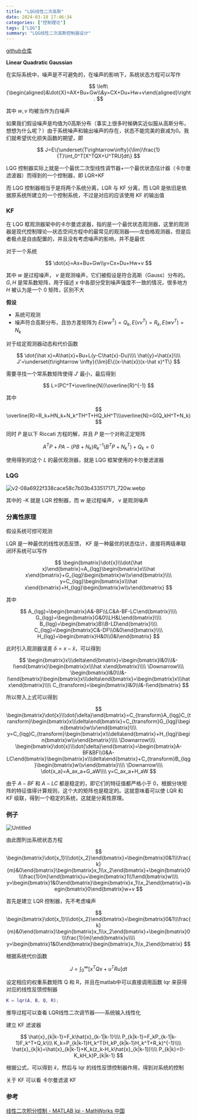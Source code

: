 ```yaml
---
title: "LQG线性二次高斯"
date: 2024-03-18 17:46:34
categories: ["控制理论"]
tags: ["LQG"]
summary: "LQG线性二次高斯控制器设计"
---
```


[github仓库](https://github.com/Luo25177/modelControl)

**Linear Quadratic Gaussian**

在实际系统中，噪声是不可避免的，在噪声的影响下，系统状态方程可以写作

$$
\left\{\begin{aligned}&\dot{X}=AX+Bu+Gw\\&y=CX+Du+Hw+v\end{aligned}\right.
$$

其中 $w,v$ 均被当作为白噪声

如果我们假设噪声是均值为0高斯分布（事实上很多时候确实近似服从高斯分布，想想为什么呢？）由于系统噪声和输出噪声的存在，状态不能完美的衰减为0。我们就希望优化损失函数的期望，即

$$
J=E\{\underset{T\rightarrow\infty}{\lim}\frac{1}{T}\int_0^T[X^TQX+U^TRU]dt\}
$$

LQG 控制器实际上就是一个最优二次型线性调节器+一个最优状态估计器（卡尔曼滤波器）而得到的一个控制器，即 LQR+KF

而 LQG 控制器相当于是将两个系统分离，LQR 与 KF 分离，而 LQR 是依旧是依据原系统所建立的一个控制系统，不过是对应的应该使用 KF 的输出值

### KF

在 LQG 框观测器架中的卡尔曼滤波器，指的是一个最优状态观测器，这里的观测器是现代控制理论—状态空间方程中的最常见的观测器——龙伯格观测器，但是后者极点是自由配置的，并且没有考虑噪声的影响，并不是最优

对于一个系统

$$
\dot{x}=Ax+Bu+Gw\\y=Cx+Du+Hw+v
$$

其中 $w$ 是过程噪声， $v$ 是观测噪声，它们被假设是符合高斯（Gauss）分布的。 $G,H$ 是常系数矩阵，用于描述 $x$ 中各部分受到噪声强度不一致的情况，很多地方 $H$ 被认为是一个 0 矩阵，区别不大 

**假设**

- 系统可观测
- 噪声符合高斯分布，且协方差矩阵为 $E(ww^T)=Q_k,E(vv^T)=R_k,E(wv^T)=N_k$

对于给定观测器动态和代价函数

$$
\dot{\hat x}=A\hat{x}+Bu+L(y-C\hat{x}-Du)\\\\
\hat{y}=\hat{x}\\\\
J'=\underset{t\rightarrow \infty}{\lim}E\{(x-\hat{x})(x-\hat x)^T\}
$$

需要寻找一个常系数矩阵使得 $J'$ 最小，最后得到

$$
L=(PC^T+\overline{N})\overline{R}^{-1}
$$

其中

$$
\overline{R}=R_k+HN_k+N_k^TH^T+HQ_kH^T\\\overline{N}=G(Q_kH^T+N_k)
$$

同时 $P$ 是以下 Riccati 方程的解，并且 $P$ 是一个对称正定矩阵

$$
A^TP+PA-(PB+N_k)R_k^{-1}(B^TP+N_k^T)+Q_k=0
$$

使用得到的这个 $L$ 的最优观测器，就是 LQG 框架使用的卡尔曼滤波器

### LQG

![v2-08a6922f338cace58c7b03b433517171_720w.webp](./v2-08a6922f338cace58c7b03b433517171_720w.webp)

其中的 -K 就是 LQR 控制器，而 w 是过程噪声， v 是观测噪声

### 分离性原理

假设系统可控可观测

LQR 是一种最优的线性状态反馈， KF 是一种最优的状态估计，直接将两级串联闭环系统可以写作

$$
\begin{bmatrix}\dot{x}\\\dot{\hat x}\end{bmatrix}=A_{lqg}\begin{bmatrix}x\\\hat x\end{bmatrix}+G_{lqg}\begin{bmatrix}w\\v\end{bmatrix}\\\\
y=C_{lqg}\begin{bmatrix}x\\\hat x\end{bmatrix}+H_{lqg}\begin{bmatrix}w\\v\end{bmatrix}
$$

其中

$$
A_{lqg}=\begin{bmatrix}A&-BF\\LC&A-BF-LC\end{bmatrix}\\\\
G_{lqg}=\begin{bmatrix}G&0\\LH&L\end{bmatrix}\\\\
B_{lqg}=\begin{bmatrix}B\\B-LD\end{bmatrix}\\\\
C_{lqg}=\begin{bmatrix}C&-DF\\0&0\end{bmatrix}\\\\
H_{lqg}=\begin{bmatrix}H&0\\0&I\end{bmatrix}
$$

此时引入观测器误差 $\delta=x-\hat{x}$，可以得到

$$
\begin{bmatrix}x\\\delta\end{bmatrix}=\begin{bmatrix}I&0\\I&-I\end{bmatrix}\begin{bmatrix}x\\\hat x\end{bmatrix}\\\\
\Downarrow\\\\
\begin{bmatrix}I&0\\I&-I\end{bmatrix}\begin{bmatrix}x\\\delta\end{bmatrix}=\begin{bmatrix}x\\\hat x\end{bmatrix}\\\\
C_{transform}=\begin{bmatrix}I&0\\I&-I\end{bmatrix}
$$

所以带入上式可以得到

$$
\begin{bmatrix}\dot{x}\\\dot{\delta}\end{bmatrix}=C_{transform}A_{lqg}C_{transform}\begin{bmatrix}x\\\delta\end{bmatrix}+C_{transform}G_{lqg}\begin{bmatrix}w\\v\end{bmatrix}\\\\
y=C_{lqg}C_{transform}\begin{bmatrix}x\\\delta\end{bmatrix}+H_{lqg}\begin{bmatrix}w\\v\end{bmatrix}\\\\
\Downarrow\\\\
\begin{bmatrix}\dot{x}\\\dot{\delta}\end{bmatrix}=\begin{bmatrix}A-BF&BF\\0&A-LC\end{bmatrix}\begin{bmatrix}x\\\delta\end{bmatrix}+C_{transform}B_{lqg}\begin{bmatrix}w\\v\end{bmatrix}\\\\
\Downarrow\\\\
\dot{x_a}=A_ax_a+G_aW\\\\
y=C_ax_a+H_aW
$$

由于 $A-BF$ 和 $A-LC$ 都是稳定的，即它们的特征值都严格小于 0，根据分块矩阵的特征值得计算规则，这个大的矩阵也是稳定的。这就意味着可以使 LQR 和 KF 级联，得到一个稳定的系统，这就是分离性原理。

### 例子

![Untitled](./Untitled.png)

由此图列出系统状态方程

$$
\begin{bmatrix}\dot{x_1}\\\dot{x_2}\end{bmatrix}=\begin{bmatrix}0&1\\\frac{k}{m}&0\end{bmatrix}\begin{bmatrix}x_1\\x_2\end{bmatrix}+\begin{bmatrix}0\\\frac{1}{m}\end{bmatrix}u+\begin{bmatrix}1\\1\end{bmatrix}w\\\\
y=\begin{bmatrix}1&0\end{bmatrix}\begin{bmatrix}x_1\\x_2\end{bmatrix}+\begin{bmatrix}0\end{bmatrix}w+v
$$

首先是建立 LQR 控制器，先不考虑噪声

$$
\begin{bmatrix}\dot{x_1}\\\dot{x_2}\end{bmatrix}=\begin{bmatrix}0&1\\\frac{k}{m}&0\end{bmatrix}\begin{bmatrix}x_1\\x_2\end{bmatrix}+\begin{bmatrix}0\\\frac{1}{m}\end{bmatrix}u\\\\
y=\begin{bmatrix}1&0\end{bmatrix}\begin{bmatrix}x_1\\x_2\end{bmatrix}
$$

根据系统代价函数

$$
J=\int^\infty_0[x^TQx+u^TRu]dt
$$

设定相应的权重系数矩阵 Q 和 R，并且在matlab中可以直接调用函数 lqr 来获得对应的线性反馈控制器

```matlab
K = lqr(A, B, Q, R);
```

推导过程可以查看 LQR线性二次调节器——系统输入线性化

建立 KF 滤波器

$$
\hat{x}_{k|k-1}=F_k\hat{x}_{k-1|k-1}\\\\
P_{k|k-1}=F_kP_{k-1|k-1}F_k^T+Q_k\\\\
K_k=P_{k|k-1}H_k^T(H_kP_{k|k-1}H_k^T+R_k)^{-1}\\\\
\hat{x}_{k|k}=\hat{x}_{k|k-1}+K_k(z_k-H_k\hat{x}_{k|k-1})\\\\
P_{k|k}=(I-K_kH_k)P_{k|k-1}
$$

根据公式，可以得到 $\hat{x}$，然后与 lqr 的线性反馈控制器作用，得到对系统的控制

关于 KF 可以看 卡尔曼滤波 KF

### 参考

[线性二次积分控制 - MATLAB lqi - MathWorks 中国](https://ww2.mathworks.cn/help/control/ref/ss.lqi.html)